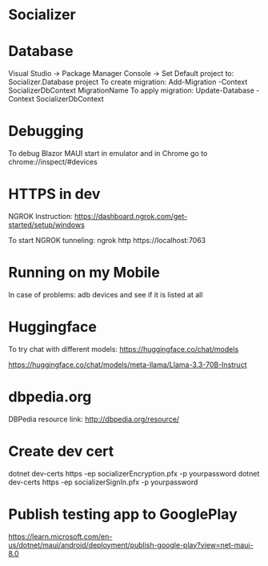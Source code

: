 # Socializer

# Database
Visual Studio -> Package Manager Console -> Set Default project to: Socializer.Database project
To create migration: Add-Migration -Context SocializerDbContext MigrationName
To apply migration: Update-Database -Context SocializerDbContext

# Debugging
To debug Blazor MAUI start in emulator and in Chrome go to 
	chrome://inspect/#devices

# HTTPS in dev
NGROK Instruction:
	https://dashboard.ngrok.com/get-started/setup/windows
	
To start NGROK tunneling:
	ngrok http https://localhost:7063
	
# Running on my Mobile
In case of problems: adb devices
and see if it is listed at all

# Huggingface
To try chat with different models: https://huggingface.co/chat/models

https://huggingface.co/chat/models/meta-llama/Llama-3.3-70B-Instruct

# dbpedia.org
DBPedia resource link:
http://dbpedia.org/resource/<resource>

# Create dev cert
dotnet dev-certs https -ep socializerEncryption.pfx -p yourpassword
dotnet dev-certs https -ep socializerSignIn.pfx -p yourpassword

# Publish testing app to GooglePlay

https://learn.microsoft.com/en-us/dotnet/maui/android/deployment/publish-google-play?view=net-maui-8.0
